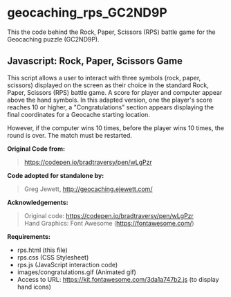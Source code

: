 
# geocaching_rps_GC2ND9P

This the code behind the Rock, Paper, Scissors (RPS) battle game for the Geocaching puzzle (GC2ND9P).

## Javascript: Rock, Paper, Scissors Game
This script allows a user to interact with three symbols (rock, paper, scissors) displayed on the screen as their choice in the standard Rock, Paper, Scissors (RPS) battle game. A score for player and computer appear above the hand symbols. In this adapted version, one the player's score reaches 10 or higher, a "Congratulations" section appears displaying the final coordinates for a Geocache starting location.

However, if the computer wins 10 times, before the player wins 10 times, the round is over.  The match must be restarted.

**Original Code from:**
> https://codepen.io/bradtraversy/pen/wLgPzr

**Code adopted for standalone by:**
> Greg Jewett, http://geocaching.ejewett.com/

**Acknowledgements:**
> Original code: https://codepen.io/bradtraversy/pen/wLgPzr<br>
> Hand Graphics: Font Awesome (https://fontawesome.com/)

**Requirements:**
* rps.html (this file)
* rps.css (CSS Stylesheet)
* rps.js (JavaScript interaction code)
* images/congratulations.gif (Animated gif)
* Access to URL: https://kit.fontawesome.com/3da1a747b2.js (to display hand icons)

